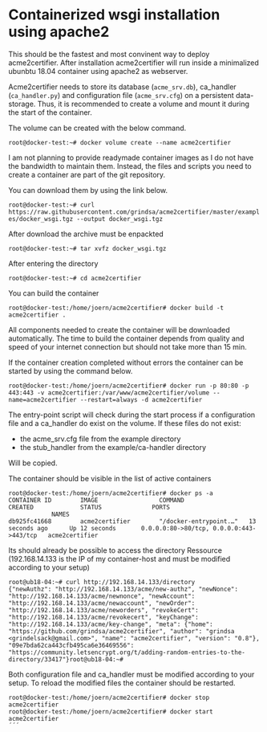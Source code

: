# Containerized wsgi installation using apache2

This should be the fastest and most convinent way to deploy acme2certifier. After installation acme2certifier will run inside a minimalized ubunbtu 18.04 container using apache2 as webserver.

Acme2certifier needs to store its database (`acme_srv.db`), ca_handler (`ca_handler.py`) and configuration file (`acme_srv.cfg`) on a persistent data-storage. Thus, it is recommended to create a volume and mount it during the start of the container.

The volume can be created with the below command.

`root@docker-test:~# docker volume create --name acme2certifier`

I am not planning to provide readymade container images as I do not have the bandwidth to maintain them. Instead, the files and scripts you need to create a container are part of the git repository. 

You can download them by using the link below.

`root@docker-test:~# curl https://raw.githubusercontent.com/grindsa/acme2certifier/master/examples/docker_wsgi.tgz --output docker_wsgi.tgz`

After download the archive must be enpackted

`root@docker-test:~# tar xvfz docker_wsgi.tgz`

After entering the directory 

`root@docker-test:~# cd acme2certifier`

You can build the container 

`root@docker-test:/home/joern/acme2certifier# docker build -t acme2certifier .`

All components needed to create the container will be downloaded automatically. The time to build the container depends from quality and speed of your internet connection but should not take more than 15 min.

If the container creation completed without errors the container can be started by using the command below.

`root@docker-test:/home/joern/acme2certifier# docker run -p 80:80 -p 443:443 -v acme2certifier:/var/www/acme2certifier/volume --name=acme2certifier --restart=always -d acme2certifier`


The entry-point script will check during the start process if a configuration file and a ca_handler do exist on the volume. If these files do not exist:

- the acme_srv.cfg file from the example directory
- the stub_handler from the example/ca-handler directory

Will be copied.

The container should be visible in the list of active containers

```
root@docker-test:/home/joern/acme2certifier# docker ps -a
CONTAINER ID        IMAGE                 COMMAND                  CREATED             STATUS              PORTS                                      NAMES
db925fc41668        acme2certifier        "/docker-entrypoint.…"   13 seconds ago      Up 12 seconds       0.0.0.0:80->80/tcp, 0.0.0.0:443->443/tcp   acme2certifier
```

Its should already be possible to access the directory Ressource (192.168.14.133 is the IP of my container-host and must be modified according to your setup)

```
root@ub18-04:~# curl http://192.168.14.133/directory
{"newAuthz": "http://192.168.14.133/acme/new-authz", "newNonce": "http://192.168.14.133/acme/newnonce", "newAccount": "http://192.168.14.133/acme/newaccount", "newOrder": "http://192.168.14.133/acme/neworders", "revokeCert": "http://192.168.14.133/acme/revokecert", "keyChange": "http://192.168.14.133/acme/key-change", "meta": {"home": "https://github.com/grindsa/acme2certifier", "author": "grindsa <grindelsack@gmail.com>", "name": "acme2certifier", "version": "0.8"}, "09e7bda62ca443cfb495ca6e36469556": "https://community.letsencrypt.org/t/adding-random-entries-to-the-directory/33417"}root@ub18-04:~#
```

Both configuration file and ca_handler must be modified according to your setup. To reload the modified files the container should be restarted.

```
root@docker-test:/home/joern/acme2certifier# docker stop acme2certifier
root@docker-test:/home/joern/acme2certifier# docker start acme2certifier
´´´
